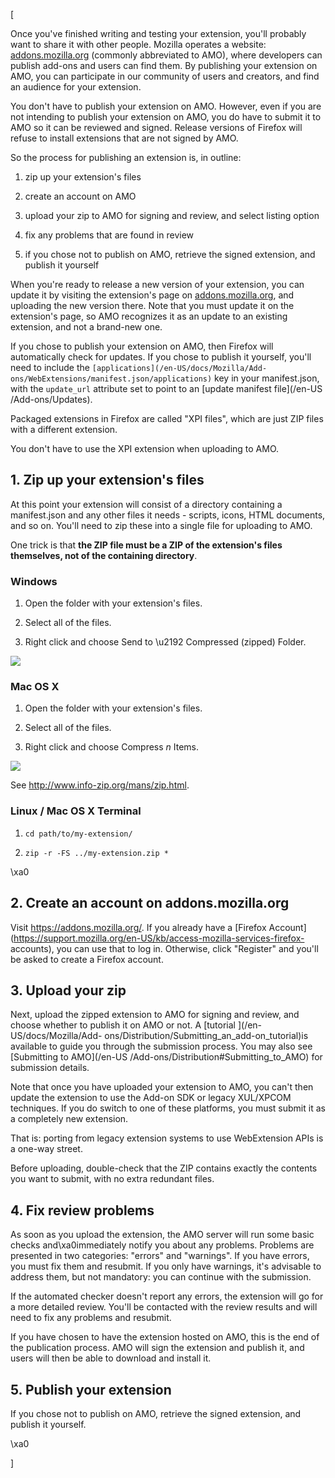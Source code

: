 [



Once you've finished writing and testing your extension, you'll probably want
to share it with other people. Mozilla operates a website:
[addons.mozilla.org](https://addons.mozilla.org) (commonly abbreviated to
AMO), where developers can publish add-ons and users can find them. By
publishing your extension on AMO, you can participate in our community of
users and creators, and find an audience for your extension.



You don't have to publish your extension on AMO. However, even if you are not
intending to publish your extension on AMO, you do have to submit it to AMO so
it can be reviewed and signed. Release versions of Firefox will refuse to
install extensions that are not signed by AMO.



So the process for publishing an extension is, in outline:





  1. zip up your extension's files


  2. create an account on AMO


  3. upload your zip to AMO for signing and review, and select listing option


  4. fix any problems that are found in review


  5. if you chose not to publish on AMO, retrieve the signed extension, and publish it yourself




When you're ready to release a new version of your extension, you can update
it by visiting the extension's page on
[addons.mozilla.org](https://addons.mozilla.org), and uploading the new
version there. Note that you must update it on the extension's page, so AMO
recognizes it as an update to an existing extension, and not a brand-new one.



If you chose to publish your extension on AMO, then Firefox will automatically
check for updates. If you chose to publish it yourself, you'll need to include
the `[applications](/en-US/docs/Mozilla/Add-
ons/WebExtensions/manifest.json/applications)` key in your manifest.json, with
the `update_url` attribute set to point to an [update manifest file](/en-US
/Add-ons/Updates).







Packaged extensions in Firefox are called "XPI files", which are just ZIP
files with a different extension.



You don't have to use the XPI extension when uploading to AMO.







## 1\. Zip up your extension's files



At this point your extension will consist of a directory containing a
manifest.json and any other files it needs - scripts, icons, HTML documents,
and so on. You'll need to zip these into a single file for uploading to AMO.



One trick is that **the ZIP file must be a ZIP of the extension's files
themselves, not of the containing directory**.



### Windows





  1. Open the folder with your extension's files.


  2. Select all of the files.


  3. Right click and choose Send to \u2192 Compressed (zipped) Folder.




![](https://mdn.mozillademos.org/files/11949/install-windows.png)



### Mac OS X





  1. Open the folder with your extension's files.


  2. Select all of the files.


  3. Right click and choose Compress _n_ Items.




![](https://mdn.mozillademos.org/files/11951/install-osx.png)





See <http://www.info-zip.org/mans/zip.html>.





### Linux / Mac OS X Terminal





  1. `cd path/to/my-extension/`


  2. `zip -r -FS ../my-extension.zip *`




\xa0



## 2\. Create an account on addons.mozilla.org



Visit <https://addons.mozilla.org/>. If you already have a [Firefox
Account](https://support.mozilla.org/en-US/kb/access-mozilla-services-firefox-
accounts), you can use that to log in. Otherwise, click "Register" and you'll
be asked to create a Firefox account.



## 3\. Upload your zip



Next, upload the zipped extension to AMO for signing and review, and choose
whether to publish it on AMO or not. A [tutorial ](/en-US/docs/Mozilla/Add-
ons/Distribution/Submitting_an_add-on_tutorial)is available to guide you
through the submission process. You may also see [Submitting to AMO](/en-US
/Add-ons/Distribution#Submitting_to_AMO) for submission details.





Note that once you have uploaded your extension to AMO, you can't then update
the extension to use the Add-on SDK or legacy XUL/XPCOM techniques. If you do
switch to one of these platforms, you must submit it as a completely new
extension.



That is: porting from legacy extension systems to use WebExtension APIs is a
one-way street.



Before uploading, double-check that the ZIP contains exactly the contents you
want to submit, with no extra redundant files.





## 4\. Fix review problems



As soon as you upload the extension, the AMO server will run some basic checks
and\xa0immediately notify you about any problems. Problems are presented in
two categories: "errors" and "warnings". If you have errors, you must fix them
and resubmit. If you only have warnings, it's advisable to address them, but
not mandatory: you can continue with the submission.



If the automated checker doesn't report any errors, the extension will go for
a more detailed review. You'll be contacted with the review results and will
need to fix any problems and resubmit.



If you have chosen to have the extension hosted on AMO, this is the end of the
publication process. AMO will sign the extension and publish it, and users
will then be able to download and install it.



## 5\. Publish your extension



If you chose not to publish on AMO, retrieve the signed extension, and publish
it yourself.



\xa0

]

